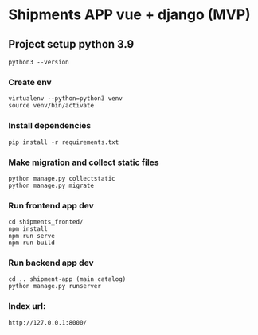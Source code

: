 # Shipments APP vue + django (MVP)

## Project setup python 3.9
```
python3 --version
```

### Create env
```
virtualenv --python=python3 venv
source venv/bin/activate
```

### Install dependencies
```
pip install -r requirements.txt
```

### Make migration and collect static files
```
python manage.py collectstatic
python manage.py migrate
```

### Run frontend app dev 
```
cd shipments_fronted/
npm install
npm run serve
npm run build
```
### Run backend app dev
```
cd .. shipment-app (main catalog)
python manage.py runserver
```

### Index url: 
```
http://127.0.0.1:8000/
```